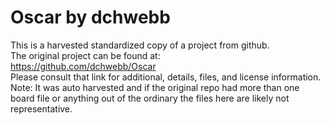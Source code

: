 
# Oscar by dchwebb  
This is a harvested standardized copy of a project from github.  
The original project can be found at:  
https://github.com/dchwebb/Oscar  
Please consult that link for additional, details, files, and license information.  
Note: It was auto harvested and if the original repo had more than one board file or anything out of the ordinary the files here are likely not representative.  
    